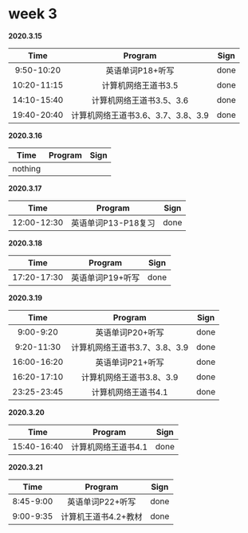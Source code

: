 # week 3

**2020.3.15**

Time|Program|Sign
:-----:|:-----:|:-----:|
9:50-10:20|英语单词P18+听写|done
10:20-11:15|计算机网络王道书3.5|done
14:10-15:40|计算机网络王道书3.5、3.6|done
19:40-20:40|计算机网络王道书3.6、3.7、3.8、3.9|done

**2020.3.16**

Time|Program|Sign
:-----:|:-----:|:-----:|
nothing||

**2020.3.17**

Time|Program|Sign
:-----:|:-----:|:-----:|
12:00-12:30|英语单词P13-P18复习|done

**2020.3.18**

Time|Program|Sign
:-----:|:-----:|:-----:|
17:20-17:30|英语单词P19+听写|done

**2020.3.19**

Time|Program|Sign
:-----:|:-----:|:-----:|
9:00-9:20|英语单词P20+听写|done
9:20-11:30|计算机网络王道书3.7、3.8、3.9|done
16:00-16:20|英语单词P21+听写|done
16:20-17:10|计算机网络王道书3.8、3.9|done
23:25-23:45|计算机网络王道书4.1|done

**2020.3.20**

Time|Program|Sign
:-----:|:-----:|:-----:|
15:40-16:40|计算机网络王道书4.1|done

**2020.3.21**

Time|Program|Sign
:-----:|:-----:|:-----:|
8:45-9:00|英语单词P22+听写|done
9:00-9:35|计算机王道书4.2+教材|done